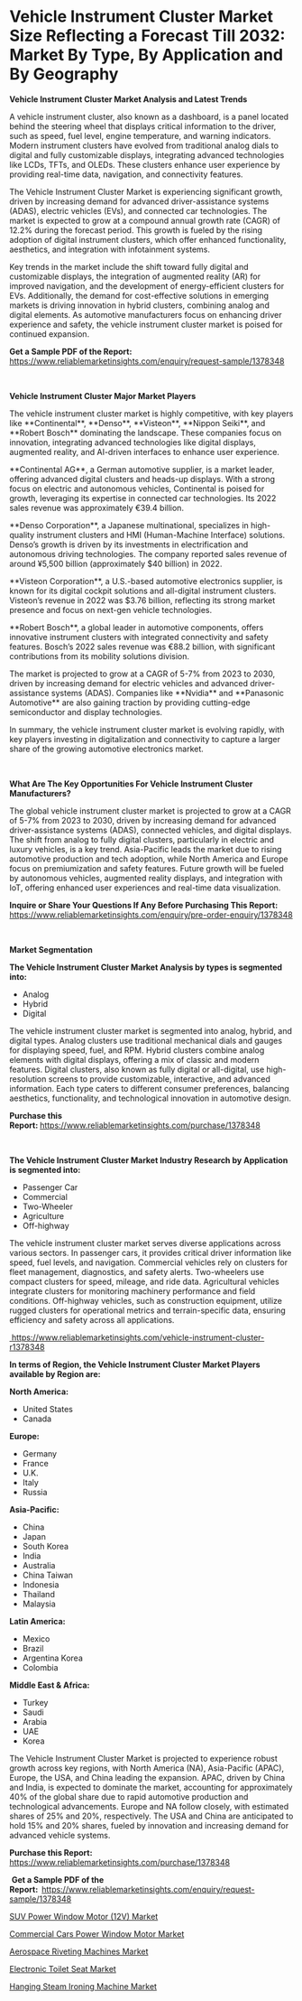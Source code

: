 <p><h1>Vehicle Instrument Cluster Market Size Reflecting a Forecast Till 2032: Market By Type, By Application and By Geography</h1></p><p><strong>Vehicle Instrument Cluster Market Analysis and Latest Trends</strong></p>
<p><p>A vehicle instrument cluster, also known as a dashboard, is a panel located behind the steering wheel that displays critical information to the driver, such as speed, fuel level, engine temperature, and warning indicators. Modern instrument clusters have evolved from traditional analog dials to digital and fully customizable displays, integrating advanced technologies like LCDs, TFTs, and OLEDs. These clusters enhance user experience by providing real-time data, navigation, and connectivity features.</p><p>The Vehicle Instrument Cluster Market is experiencing significant growth, driven by increasing demand for advanced driver-assistance systems (ADAS), electric vehicles (EVs), and connected car technologies. The market is expected to grow at a compound annual growth rate (CAGR) of 12.2% during the forecast period. This growth is fueled by the rising adoption of digital instrument clusters, which offer enhanced functionality, aesthetics, and integration with infotainment systems.</p><p>Key trends in the market include the shift toward fully digital and customizable displays, the integration of augmented reality (AR) for improved navigation, and the development of energy-efficient clusters for EVs. Additionally, the demand for cost-effective solutions in emerging markets is driving innovation in hybrid clusters, combining analog and digital elements. As automotive manufacturers focus on enhancing driver experience and safety, the vehicle instrument cluster market is poised for continued expansion.</p></p>
<p><strong>Get a Sample PDF of the Report:&nbsp;</strong> <a href="https://www.reliablemarketinsights.com/enquiry/request-sample/1378348?utm_campaign=2012&utm_medium=2&utm_source=Github&utm_content=ia&utm_term=21012025&utm_id=vehicle-instrument-cluster">https://www.reliablemarketinsights.com/enquiry/request-sample/1378348</a></p>
<p>&nbsp;</p>
<p><strong>Vehicle Instrument Cluster Major Market Players</strong></p>
<p><p>The vehicle instrument cluster market is highly competitive, with key players like **Continental**, **Denso**, **Visteon**, **Nippon Seiki**, and **Robert Bosch** dominating the landscape. These companies focus on innovation, integrating advanced technologies like digital displays, augmented reality, and AI-driven interfaces to enhance user experience.</p><p>**Continental AG**, a German automotive supplier, is a market leader, offering advanced digital clusters and heads-up displays. With a strong focus on electric and autonomous vehicles, Continental is poised for growth, leveraging its expertise in connected car technologies. Its 2022 sales revenue was approximately €39.4 billion.</p><p>**Denso Corporation**, a Japanese multinational, specializes in high-quality instrument clusters and HMI (Human-Machine Interface) solutions. Denso’s growth is driven by its investments in electrification and autonomous driving technologies. The company reported sales revenue of around ¥5,500 billion (approximately $40 billion) in 2022.</p><p>**Visteon Corporation**, a U.S.-based automotive electronics supplier, is known for its digital cockpit solutions and all-digital instrument clusters. Visteon’s revenue in 2022 was $3.76 billion, reflecting its strong market presence and focus on next-gen vehicle technologies.</p><p>**Robert Bosch**, a global leader in automotive components, offers innovative instrument clusters with integrated connectivity and safety features. Bosch’s 2022 sales revenue was €88.2 billion, with significant contributions from its mobility solutions division.</p><p>The market is projected to grow at a CAGR of 5-7% from 2023 to 2030, driven by increasing demand for electric vehicles and advanced driver-assistance systems (ADAS). Companies like **Nvidia** and **Panasonic Automotive** are also gaining traction by providing cutting-edge semiconductor and display technologies.</p><p>In summary, the vehicle instrument cluster market is evolving rapidly, with key players investing in digitalization and connectivity to capture a larger share of the growing automotive electronics market.</p></p>
<p>&nbsp;</p>
<p><strong>What Are The Key Opportunities For Vehicle Instrument Cluster Manufacturers?</strong></p>
<p><p>The global vehicle instrument cluster market is projected to grow at a CAGR of 5-7% from 2023 to 2030, driven by increasing demand for advanced driver-assistance systems (ADAS), connected vehicles, and digital displays. The shift from analog to fully digital clusters, particularly in electric and luxury vehicles, is a key trend. Asia-Pacific leads the market due to rising automotive production and tech adoption, while North America and Europe focus on premiumization and safety features. Future growth will be fueled by autonomous vehicles, augmented reality displays, and integration with IoT, offering enhanced user experiences and real-time data visualization.</p></p>
<p><strong>Inquire or Share Your Questions If Any Before Purchasing This Report:</strong> <a href="https://www.reliablemarketinsights.com/enquiry/pre-order-enquiry/1378348?utm_campaign=2012&utm_medium=2&utm_source=Github&utm_content=ia&utm_term=21012025&utm_id=vehicle-instrument-cluster">https://www.reliablemarketinsights.com/enquiry/pre-order-enquiry/1378348</a></p>
<p>&nbsp;</p>
<p><strong>Market Segmentation</strong></p>
<p><strong>The Vehicle Instrument Cluster Market Analysis by types is segmented into:</strong></p>
<p><ul><li>Analog</li><li>Hybrid</li><li>Digital</li></ul></p>
<p><p>The vehicle instrument cluster market is segmented into analog, hybrid, and digital types. Analog clusters use traditional mechanical dials and gauges for displaying speed, fuel, and RPM. Hybrid clusters combine analog elements with digital displays, offering a mix of classic and modern features. Digital clusters, also known as fully digital or all-digital, use high-resolution screens to provide customizable, interactive, and advanced information. Each type caters to different consumer preferences, balancing aesthetics, functionality, and technological innovation in automotive design.</p></p>
<p><strong>Purchase this Report:&nbsp;</strong><a href="https://www.reliablemarketinsights.com/purchase/1378348?utm_campaign=2012&utm_medium=2&utm_source=Github&utm_content=ia&utm_term=21012025&utm_id=vehicle-instrument-cluster">https://www.reliablemarketinsights.com/purchase/1378348</a></p>
<p>&nbsp;</p>
<p><strong>The Vehicle Instrument Cluster Market Industry Research by Application is segmented into:</strong></p>
<p><ul><li>Passenger Car</li><li>Commercial</li><li>Two-Wheeler</li><li>Agriculture</li><li>Off-highway</li></ul></p>
<p><p>The vehicle instrument cluster market serves diverse applications across various sectors. In passenger cars, it provides critical driver information like speed, fuel levels, and navigation. Commercial vehicles rely on clusters for fleet management, diagnostics, and safety alerts. Two-wheelers use compact clusters for speed, mileage, and ride data. Agricultural vehicles integrate clusters for monitoring machinery performance and field conditions. Off-highway vehicles, such as construction equipment, utilize rugged clusters for operational metrics and terrain-specific data, ensuring efficiency and safety across all applications.</p></p>
<p><a href="https://www.reliablemarketinsights.com/vehicle-instrument-cluster-r1378348?utm_campaign=2012&utm_medium=2&utm_source=Github&utm_content=ia&utm_term=21012025&utm_id=vehicle-instrument-cluster">&nbsp;https://www.reliablemarketinsights.com/vehicle-instrument-cluster-r1378348</a></p>
<p><strong>In terms of Region, the Vehicle Instrument Cluster Market Players available by Region are:</strong></p>
<p>
    <p> <strong> North America: </strong>
        <ul>
            <li>United States</li>
            <li>Canada</li>
        </ul>
        </p> 
    <p> <strong> Europe: </strong>
        <ul>
            <li>Germany</li>
            <li>France</li>
            <li>U.K.</li>
            <li>Italy</li>
            <li>Russia</li>
        </ul>
        </p> 
    <p> <strong> Asia-Pacific: </strong>
        <ul>
            <li>China</li>
            <li>Japan</li>
            <li>South Korea</li>
            <li>India</li>
            <li>Australia</li>
            <li>China Taiwan</li>
            <li>Indonesia</li>
            <li>Thailand</li>
            <li>Malaysia</li>
        </ul>
        </p> 
    <p> <strong> Latin America: </strong>
        <ul>
            <li>Mexico</li>
            <li>Brazil</li>
            <li>Argentina Korea</li>
            <li>Colombia</li>
        </ul>
        </p> 
    <p> <strong> Middle East & Africa: </strong>
        <ul>
            <li>Turkey</li>
            <li>Saudi</li>
            <li>Arabia</li>
            <li>UAE</li>
            <li>Korea</li>
        </ul>
    </p>
    </p>
<p><p>The Vehicle Instrument Cluster Market is projected to experience robust growth across key regions, with North America (NA), Asia-Pacific (APAC), Europe, the USA, and China leading the expansion. APAC, driven by China and India, is expected to dominate the market, accounting for approximately 40% of the global share due to rapid automotive production and technological advancements. Europe and NA follow closely, with estimated shares of 25% and 20%, respectively. The USA and China are anticipated to hold 15% and 20% shares, fueled by innovation and increasing demand for advanced vehicle systems.</p></p>
<p><strong>Purchase this Report: </strong><a href="https://www.reliablemarketinsights.com/purchase/1378348?utm_campaign=2012&utm_medium=2&utm_source=Github&utm_content=ia&utm_term=21012025&utm_id=vehicle-instrument-cluster">https://www.reliablemarketinsights.com/purchase/1378348</a></p>
<p>&nbsp;<strong>Get a Sample PDF of the Report:&nbsp;&nbsp;</strong><a href="https://www.reliablemarketinsights.com/enquiry/request-sample/1378348?utm_campaign=2012&utm_medium=2&utm_source=Github&utm_content=ia&utm_term=21012025&utm_id=vehicle-instrument-cluster">https://www.reliablemarketinsights.com/enquiry/request-sample/1378348</a></p>
<p><strong></strong></p>
<p><p><a href="https://www.linkedin.com/pulse/insights-suv-power-window-motor-12v-market-players-size-96o1f?utm_campaign=2012&utm_medium=2&utm_source=Github&utm_content=ia&utm_term=21012025&utm_id=vehicle-instrument-cluster">SUV Power Window Motor (12V) Market</a></p><p><a href="https://www.linkedin.com/pulse/complete-analysis-commercial-cars-power-window-motor-market-nsnkf?utm_campaign=2012&utm_medium=2&utm_source=Github&utm_content=ia&utm_term=21012025&utm_id=vehicle-instrument-cluster">Commercial Cars Power Window Motor Market</a></p><p><a href="https://www.linkedin.com/pulse/aerospace-riveting-machines-market-scope-business-update-mhbtf?utm_campaign=2012&utm_medium=2&utm_source=Github&utm_content=ia&utm_term=21012025&utm_id=vehicle-instrument-cluster">Aerospace Riveting Machines Market</a></p><p><a href="https://www.linkedin.com/pulse/electronic-toilet-seat-market-outlook-from-2025-2032-rqlxf?utm_campaign=2012&utm_medium=2&utm_source=Github&utm_content=ia&utm_term=21012025&utm_id=vehicle-instrument-cluster">Electronic Toilet Seat Market</a></p><p><a href="https://www.linkedin.com/pulse/global-hanging-steam-ironing-machine-market-study-2025-2032-ie62f?utm_campaign=2012&utm_medium=2&utm_source=Github&utm_content=ia&utm_term=21012025&utm_id=vehicle-instrument-cluster">Hanging Steam Ironing Machine Market</a></p></p>